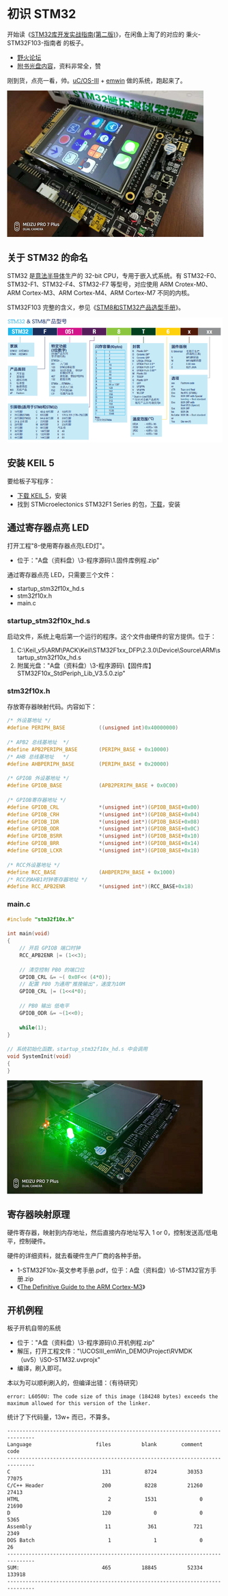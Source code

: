 # 初识 STM32

开始读《[STM32库开发实战指南(第二版)][1]》，在闲鱼上淘了的对应的 秉火-STM32F103-指南者 的板子。

 * [野火论坛][9]
 * [附书光盘内容][8]，资料非常全，赞

刚到货，点亮一看，帅。[uC/OS-III][3] + [emwin][2] 做的系统，跑起来了。

![](2018_11_25_hello_stm32_image_01.png)


## 关于 STM32 的命名

STM32 是[意法半导体][4]生产的 32-bit CPU，专用于嵌入式系统。有 STM32-F0、STM32-F1、STM32-F4、STM32-F7 等型号，对应使用 ARM Crotex-M0、ARM Cortex-M3、ARM Cortex-M4、ARM Cortex-M7 不同的内核。

STM32F103 完整的含义，参见《[STM8和STM32产品选型手册][5]》。

![](2018_11_25_hello_stm32_image_02.png)


## 安装 KEIL 5

要给板子写程序：

 * [下载 KEIL 5][6]，安装
 * 找到 STMicroelectonics STM32F1 Series 的包，[下载][7]，安装


## 通过寄存器点亮 LED

打开工程"8-使用寄存器点亮LED灯"。

 * 位于："A盘（资料盘）\3-程序源码\1.固件库例程.zip"

通过寄存器点亮 LED，只需要三个文件：

 * startup_stm32f10x_hd.s
 * stm32f10x.h
 * main.c

### startup_stm32f10x_hd.s

启动文件，系统上电后第一个运行的程序。这个文件由硬件的官方提供。位于：

 1. C:\Keil_v5\ARM\PACK\Keil\STM32F1xx_DFP\2.3.0\Device\Source\ARM\startup_stm32f10x_hd.s
 2. 附属光盘："A盘（资料盘）\3-程序源码\【固件库】STM32F10x_StdPeriph_Lib_V3.5.0.zip"

### stm32f10x.h

存放寄存器映射代码。内容如下：

```C
/* 外设基地址 */
#define PERIPH_BASE           ((unsigned int)0x40000000)

/* APB2 总线基地址  */
#define APB2PERIPH_BASE       (PERIPH_BASE + 0x10000)
/* AHB 总线基地址   */
#define AHBPERIPH_BASE        (PERIPH_BASE + 0x20000)

/* GPIOB 外设基地址 */
#define GPIOB_BASE            (APB2PERIPH_BASE + 0x0C00)

/* GPIOB寄存器地址 */
#define GPIOB_CRL             *(unsigned int*)(GPIOB_BASE+0x00)
#define GPIOB_CRH             *(unsigned int*)(GPIOB_BASE+0x04)
#define GPIOB_IDR             *(unsigned int*)(GPIOB_BASE+0x08)
#define GPIOB_ODR             *(unsigned int*)(GPIOB_BASE+0x0C)
#define GPIOB_BSRR            *(unsigned int*)(GPIOB_BASE+0x10)
#define GPIOB_BRR             *(unsigned int*)(GPIOB_BASE+0x14)
#define GPIOB_LCKR            *(unsigned int*)(GPIOB_BASE+0x18)

/* RCC外设基地址 */
#define RCC_BASE              (AHBPERIPH_BASE + 0x1000)
/* RCC的AHB1时钟寄存器地址 */
#define RCC_APB2ENR           *(unsigned int*)(RCC_BASE+0x18)
```

### main.c

```C
#include "stm32f10x.h" 

int main(void)
{
	// 开启 GPIOB 端口时钟
	RCC_APB2ENR |= (1<<3);

	// 清空控制 PB0 的端口位
	GPIOB_CRL &= ~( 0x0F<< (4*0));	
	// 配置 PB0 为通用"推挽输出"，速度为10M
	GPIOB_CRL |= (1<<4*0);

	// PB0 输出 低电平
	GPIOB_ODR &= ~(1<<0);
	
	while(1);
}

// 系统初始化函数，startup_stm32f10x_hd.s 中会调用
void SystemInit(void)
{	
}
```

![](2018_11_25_hello_stm32_image_03.png)


## 寄存器映射原理

硬件寄存器，映射到内存地址，然后直接内存地址写入 1 or 0，控制发送高/低电平，控制硬件。

硬件的详细资料，就去看硬件生产厂商的各种手册。

 * 1-STM32F10x-英文参考手册.pdf，位于：A盘（资料盘）\6-STM32官方手册.zip
 * 《[The Definitive Guide to the ARM Cortex-M3][10]》


## 开机例程

板子开机自带的系统

 * 位于："A盘（资料盘）\3-程序源码\0.开机例程.zip"
 * 解压，打开工程文件："\UCOSIII_emWin_DEMO\Project\RVMDK（uv5）\iSO-STM32.uvprojx"
 * 编译，刷入即可。

本以为可以顺利刷入的，但编译出错：（有待研究）

```
error: L6050U: The code size of this image (184248 bytes) exceeds the maximum allowed for this version of the linker.
```

统计了下代码量，13w+ 而已，不算多。

```
-------------------------------------------------------------------------------
Language                     files          blank        comment           code
-------------------------------------------------------------------------------
C                              131           8724          30353          77075
C/C++ Header                   200           8228          21260          27413
HTML                             2           1531              0          21690
D                              120              0              0           5365
Assembly                        11            361            721           2349
DOS Batch                        1              1              0             26
-------------------------------------------------------------------------------
SUM:                           465          18845          52334         133918
-------------------------------------------------------------------------------
```


[1]:https://book.douban.com/subject/27076457/
[2]:https://www.segger.com/products/user-interface/emwin/
[3]:https://www.micrium.com/
[4]:https://www.stmcu.com.cn/
[5]:http://www.stmcu.org.cn/document/detail/index/id-218179
[6]:https://www.keil.com/demo/eval/arm.htm
[7]:http://www.keil.com/dd2/pack/
[8]:https://pan.baidu.com/s/1itqFOQwW0i03XfFhVPB0EQ#list/path=%2F
[9]:http://www.firebbs.cn/
[10]:https://download.csdn.net/download/d3000/2257520
